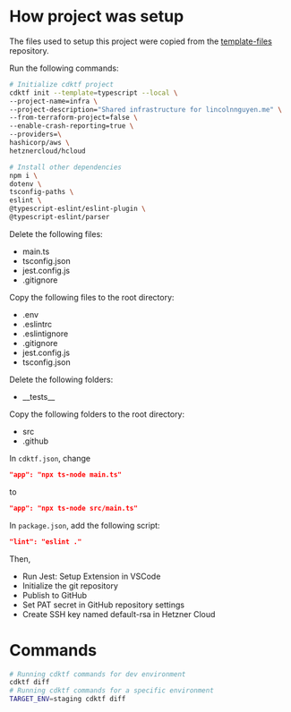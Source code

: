 # How project was setup
The files used to setup this project were copied from the [template-files](https://github.com/lincolnnguyen18/template-files) repository.

Run the following commands:
```bash
# Initialize cdktf project
cdktf init --template=typescript --local \
--project-name=infra \
--project-description="Shared infrastructure for lincolnnguyen.me" \
--from-terraform-project=false \
--enable-crash-reporting=true \
--providers=\
hashicorp/aws \
hetznercloud/hcloud

# Install other dependencies
npm i \
dotenv \
tsconfig-paths \
eslint \
@typescript-eslint/eslint-plugin \
@typescript-eslint/parser
```

Delete the following files:
* main.ts
* tsconfig.json
* jest.config.js
* .gitignore

Copy the following files to the root directory:
* .env
* .eslintrc
* .eslintignore
* .gitignore
* jest.config.js
* tsconfig.json

Delete the following folders:
* \_\_tests\_\_

Copy the following folders to the root directory:
* src
* .github

In `cdktf.json`, change
```json
"app": "npx ts-node main.ts"
```
to
```json
"app": "npx ts-node src/main.ts"
```

In `package.json`, add the following script:
```json
"lint": "eslint ."
```

Then,
* Run Jest: Setup Extension in VSCode
* Initialize the git repository
* Publish to GitHub
* Set PAT secret in GitHub repository settings
* Create SSH key named default-rsa in Hetzner Cloud

# Commands
```bash
# Running cdktf commands for dev environment
cdktf diff
# Running cdktf commands for a specific environment
TARGET_ENV=staging cdktf diff
```